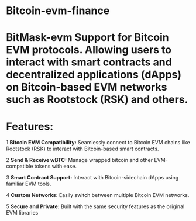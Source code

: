 # Bitcoin-evm-finance
# BitMask-evm Support for Bitcoin EVM protocols. Allowing users to interact with smart contracts and decentralized applications (dApps) on Bitcoin-based EVM networks such as Rootstock (RSK) and others.


# Features:
1 **Bitcoin EVM Compatibility:** Seamlessly connect to Bitcoin EVM chains like Rootstock (RSK) to interact with Bitcoin-based smart contracts.

2 **Send & Receive wBTC:** Manage wrapped bitcoin and other EVM-compatible tokens with ease.

3 **Smart Contract Support:** Interact with Bitcoin-sidechain dApps using familiar EVM tools.

4 **Custom Networks:** Easily switch between multiple Bitcoin EVM networks.

5 **Secure and Private:** Built with the same security features as the original EVM libraries
